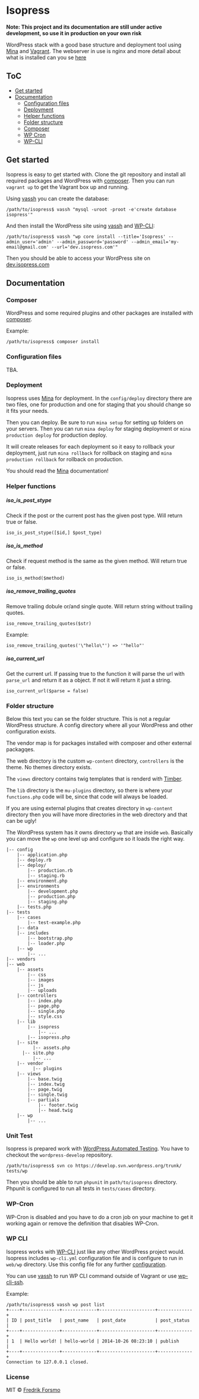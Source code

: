 Isopress
========

**Note: This project and its documentation are still under active development, so use it in production on your own risk**

WordPress stack with a good base structure and deployment tool using [Mina](https://mina-deploy.github.io/mina/) and [Vagrant](http://www.vagrantup.com/). The webserver in use is nginx and more detail about what is installed can you se [here](https://github.com/frozzare/isodev)

## ToC
* [Get started](#get-started)
* [Documentation](#documentation)
  * [Configuration files](#configuration-files)
  * [Deployment](#deployment)
  * [Helper functions](#helper-functions)
  * [Folder structure](#folder-structure)
  * [Composer](#composer)
  * [WP Cron](#wp-cron)
  * [WP-CLI](#wp-cli)

## Get started

Isopress is easy to get started with. Clone the git repository and install all required packages and WordPress with [composer](#composer). Then you can run `vagrant up` to get the Vagrant box up and running.

Using [vassh](https://github.com/x-team/vassh) you can create the database:

```
/path/to/isopress$ vassh "mysql -uroot -proot -e'create database isopress'"
```

And then install the WordPress site using [vassh](https://github.com/x-team/vassh) and [WP-CLI](http://wp-cli.org):

```
/path/to/isopress$ vassh "wp core install --title='Isopress' --admin_user='admin' --admin_password='password' --admin_email='my-email@gmail.com' --url='dev.isopress.com'"
```

Then you should be able to access your WordPress site on [dev.isopress.com](http://dev.isopress.com)

## Documentation

### Composer

WordPress and some required plugins and other packages are installed with [composer](https://getcomposer.org/).

Example:

```
/path/to/isopress$ composer install
```

### Configuration files

TBA.

### Deployment

Isopress uses [Mina](http://mina-deploy.github.io/mina/) for deployment. In the `config/deploy` directory there are two files, one for production and one for staging that you should change so it fits your needs.

Then you can deploy. Be sure to run `mina setup` for setting up folders on your servers. Then you can run `mina deploy` for staging deployment or `mina production deploy` for production deploy.

It will create releases for each deployment so it easy to rollback your deployment, just run `mina rollback` for rollback on staging and `mina production rollback` for rollback on production.

You should read the [Mina](http://mina-deploy.github.io/mina/) documentation!

### Helper functions

##### iso_is_post_stype

Check if the post or the current post has the given post type. Will return true or false.

`iso_is_post_stype([$id,] $post_type)`

##### iso_is_method

Check if request method is the same as the given method. Will return true or false.

`iso_is_method($method)`

##### iso_remove_trailing_quotes

Remove trailing dobule or/and single quote. Will return string without trailing quotes.

`iso_remove_trailing_quotes($str)`

Example:

```
iso_remove_trailing_quotes('\"hello\"') => '"hello"'
```

##### iso_current_url

Get the current url. If passing true to the function it will parse the url with `parse_url` and return it as a object. If not it will return it just a string.

`iso_current_url($parse = false)`

### Folder structure

Below this text you can se the folder structure. This is not a regular WordPress structure. A config directory where all your WordPress and other configuration exists.

The vendor map is for packages installed with composer and other external packagqes.

The web directory is the custom `wp-content` directory, `controllers` is the theme. No themes directory exists.

The `views` directory contains twig templates that is renderd with [Timber](http://timber.upstatement.com).

The `lib` directory is the `mu-plugins` directory, so there is where your `functions.php` code will be, since that code will always be loaded.

If you are using external plugins that creates directory in `wp-content` directory then you will have more directories in the web directory and that can be ugly!

The WordPress system has it owns directory `wp` that are inside `web`. Basically you can move the `wp` one level up and configure so it loads the right way.

```
|-- config
    |-- application.php
    |-- deploy.rb
    |-- deploy/
    	|-- production.rb
    	|-- staging.rb
	|-- environment.php
	|-- environments
		|-- development.php
		|-- production.php
		|-- staging.php
	|-- tests.php
|-- tests
	|-- cases
		|-- test-example.php
	|-- data
	|-- includes
		|-- bootstrap.php
		|-- loader.php
	|-- wp
		|-- ...
|-- vendors
|-- web
	|-- assets
		|-- css
		|-- images
		|-- js
		|-- uploads
	|-- controllers
		|-- index.php
		|-- page.php
		|-- single.php
		|-- style.css
	|-- lib
		|-- isopress
			|-- ...
		|-- isopress.php
    |-- site
		  |-- assets.php
      |-- site.php
		  |-- ...
	|-- vendor
		  |-- plugins
	|-- views
		|-- base.twig
		|-- index.twig
		|-- page.twig
		|-- single.twig
		|-- partials
			|-- footer.twig
			|-- head.twig
	|-- wp
		|-- ...
```

### Unit Test

Isopress is prepared work with [WordPress Automated Testing](https://make.wordpress.org/core/handbook/automated-testing/). You have to checkout the `wordpress-develop` repository.

```
/path/to/isopress$ svn co https://develop.svn.wordpress.org/trunk/ tests/wp
```

Then you should be able to run `phpunit` in `path/to/isopress` directory. Phpunit is configured to run all tests in `tests/cases` directory.

### WP-Cron

WP-Cron is disabled and you have to do a cron job on your machine to get it working again or remove the definition that disables WP-Cron.

### WP CLI

Isopress works with [WP-CLI](http://wp-cli.org) just like any other WordPress project would. Isopress includes `wp-cli.yml` configuration file and is configure to run in `web/wp` directory. Use this config file for any further [configuration](http://wp-cli.org/config/).

You can use [vassh](https://github.com/x-team/vassh) to run WP CLI command outside of Vagrant or use [wp-cli-ssh](https://github.com/x-team/wp-cli-ssh).

Example:

```
/path/to/isopress$ vassh wp post list
+----+--------------+-------------+---------------------+-------------+
| ID | post_title   | post_name   | post_date           | post_status |
+----+--------------+-------------+---------------------+-------------+
| 1  | Hello world! | hello-world | 2014-10-26 08:23:10 | publish     |
+----+--------------+-------------+---------------------+-------------+
Connection to 127.0.0.1 closed.
```

### License

MIT © [Fredrik Forsmo](https://github.com/frozzare)
